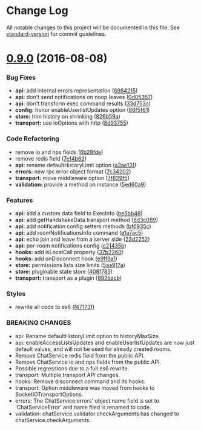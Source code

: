 # Change Log

All notable changes to this project will be documented in this file. See [standard-version](https://github.com/conventional-changelog/standard-version) for commit guidelines.

<a name="0.9.0"></a>
# [0.9.0](https://github.com/an-sh/chat-service/compare/0.8.0...v0.9.0) (2016-08-08)


### Bug Fixes

* **api:** add internal errors representation ([6984215](https://github.com/an-sh/chat-service/commit/6984215))
* **api:** don't send notifications on noop leaves ([0d05357](https://github.com/an-sh/chat-service/commit/0d05357))
* **api:** don't transform exec command results ([33d753c](https://github.com/an-sh/chat-service/commit/33d753c))
* **config:** honor enableUserlistUpdates option ([86f5f61](https://github.com/an-sh/chat-service/commit/86f5f61))
* **store:** trim history on shrinking ([826b59a](https://github.com/an-sh/chat-service/commit/826b59a))
* **transport:** use ioOptions with http ([8d93755](https://github.com/an-sh/chat-service/commit/8d93755))


### Code Refactoring

* remove io and nps fields ([6b28fde](https://github.com/an-sh/chat-service/commit/6b28fde))
* remove redis field ([7e14b62](https://github.com/an-sh/chat-service/commit/7e14b62))
* **api:** rename defaultHistoryLimit option ([a3ae131](https://github.com/an-sh/chat-service/commit/a3ae131))
* **errors:** new rpc error object format ([7c34202](https://github.com/an-sh/chat-service/commit/7c34202))
* **transport:** move middleware option ([7f839f5](https://github.com/an-sh/chat-service/commit/7f839f5))
* **validation:** provide a method on instance ([5ed60a9](https://github.com/an-sh/chat-service/commit/5ed60a9))


### Features

* **api:** add a custom data field to ExecInfo ([be5bb48](https://github.com/an-sh/chat-service/commit/be5bb48))
* **api:** add getHandshakeData transport method ([8d3c089](https://github.com/an-sh/chat-service/commit/8d3c089))
* **api:** add notification config setters methods ([bf6935c](https://github.com/an-sh/chat-service/commit/bf6935c))
* **api:** add roomNotificationsInfo command ([e1a7ac5](https://github.com/an-sh/chat-service/commit/e1a7ac5))
* **api:** echo join and leave from a server side ([23d2252](https://github.com/an-sh/chat-service/commit/23d2252))
* **api:** per-room notifications config ([c21435b](https://github.com/an-sh/chat-service/commit/c21435b))
* **hooks:** add isLocalCall property ([37b2260](https://github.com/an-sh/chat-service/commit/37b2260))
* **hooks:** add onDisconnect hook ([e9ff9a1](https://github.com/an-sh/chat-service/commit/e9ff9a1))
* **store:** permissions lists size limits ([5aa917a](https://github.com/an-sh/chat-service/commit/5aa917a))
* **store:** pluginable state store ([408f785](https://github.com/an-sh/chat-service/commit/408f785))
* **transport:** transport as a plugin ([892bacb](https://github.com/an-sh/chat-service/commit/892bacb))


### Styles

* rewrite all code to es6 ([f47173f](https://github.com/an-sh/chat-service/commit/f47173f))


### BREAKING CHANGES

* api: Rename defaultHistoryLimit option to historyMaxSize.
* api: enableAccessListsUpdates and enableUserlistUpdates are
now just default values, and will not be used for already created rooms.
* Remove ChatService redis field from the public API.
* Remove ChatService io and nps fields from the public
API.
* Possible regressions due to a full es6 rewrite.
* transport: Multiple transport API changes.
* hooks: Remove disconnect command and its hooks.
* transport: Option middleware was moved from hooks to
SocketIOTransportOptions.
* errors: The ChatService errors' object name field is set to
'ChatServiceError' and name filed is renamed to code.
* validation: chatService.validator.checkArguments has changed to
chatService.checkArguments.
